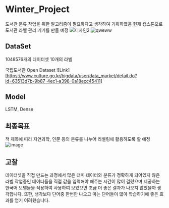 # Winter_Project

도서관 분류 작업을 위한 알고리즘이 필요하다고 생각하여 기획하였음
현재 캡스톤으로 도서관 라벨 관리 기기를 만들 예정
![디자인2](https://user-images.githubusercontent.com/69898343/153860306-59075914-2293-4d05-b2f9-520574a2344c.png)
![qweww](https://user-images.githubusercontent.com/69898343/155981143-40c8e59a-dde9-4a52-b427-761e4f899b0e.png)


## DataSet

1048576개의 데이터셋
10개의 라벨

국립도서관 Open Dataset
![Link] [https://www.culture.go.kr/bigdata/user/data_market/detail.do?id=63513d7b-9b87-4ec1-a398-0a18ecc45411]

## Model

LSTM, Dense



## 최종목표

책 제목에 따라 자연과학, 인문 등의 분류를 나누어 라벨링에 활용하도록 할 예정
![image](https://user-images.githubusercontent.com/69898343/155983527-9985bfb3-aaab-4c94-9947-3c311b50959e.png)



## 고찰

데이터셋을 직접 만드는 과정에서 많은 더미 데이터와 분류가 정확하게 되어있지 않은 라벨 작업중인 데이터들을 직접 값을 입력해야 해주는 시간이 많이 걸렸으며
제공하는 한국어 모델들을 적용하여 사용하여 보았으면 조금 더 좋은 결과가 나오지 않았을까 생각합니다.
또한, 생각보다 단어중 한번만 나오고 마는 단어들이 많아 학습하기에 좋은 효과를 얻기 어려웠습니다.

